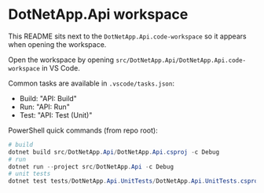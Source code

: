 # DotNetApp.Api workspace

This README sits next to the `DotNetApp.Api.code-workspace` so it appears when opening the workspace.

Open the workspace by opening `src/DotNetApp.Api/DotNetApp.Api.code-workspace` in VS Code.

Common tasks are available in `.vscode/tasks.json`:

- Build: "API: Build"
- Run: "API: Run"
- Test: "API: Test (Unit)"

PowerShell quick commands (from repo root):
```powershell
# build
dotnet build src/DotNetApp.Api/DotNetApp.Api.csproj -c Debug
# run
dotnet run --project src/DotNetApp.Api -c Debug
# unit tests
dotnet test tests/DotNetApp.Api.UnitTests/DotNetApp.Api.UnitTests.csproj -c Debug
```
